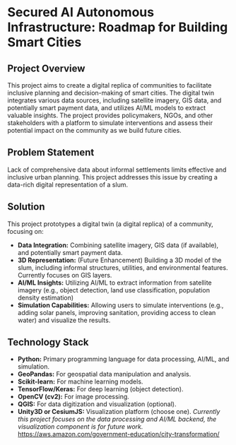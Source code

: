 # Secured AI Autonomous Infrastructure: Roadmap for Building Smart Cities

## Project Overview

This project aims to create a digital replica of communities to facilitate inclusive planning and decision-making of smart cities.  The digital twin integrates various data sources, including satellite imagery, GIS data, and potentially smart payment data, and utilizes AI/ML models to extract valuable insights. The project provides policymakers, NGOs, and other stakeholders with a platform to simulate interventions and assess their potential impact on the community as we build future cities.

## Problem Statement

Lack of comprehensive data about informal settlements limits effective and inclusive urban planning. This project addresses this issue by creating a data-rich digital representation of a slum.

## Solution

This project prototypes a digital twin (a digital replica) of a community, focusing on:

*   **Data Integration:** Combining satellite imagery, GIS data (if available), and potentially smart payment data.
*   **3D Representation:** (Future Enhancement) Building a 3D model of the slum, including informal structures, utilities, and environmental features.  Currently focuses on GIS layers.
*   **AI/ML Insights:** Utilizing AI/ML to extract information from satellite imagery (e.g., object detection, land use classification, population density estimation)
*   **Simulation Capabilities:**  Allowing users to simulate interventions (e.g., adding solar panels, improving sanitation, providing access to clean water) and visualize the results.

## Technology Stack

*   **Python:**  Primary programming language for data processing, AI/ML, and simulation.
*   **GeoPandas:**  For geospatial data manipulation and analysis.
*   **Scikit-learn:** For machine learning models.
*   **TensorFlow/Keras:** For deep learning (object detection).
*   **OpenCV (cv2):** For image processing.
*   **QGIS:**  For data digitization and visualization (optional).
*   **Unity3D or CesiumJS:**  Visualization platform (choose one).  *Currently this project focuses on the data processing and AI/ML backend, the visualization component is for future work.*
https://aws.amazon.com/government-education/city-transformation/
